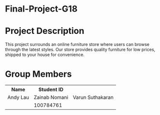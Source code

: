 # Final-Project-G18
<h1>Project Description</h1>
  <p>This project surrounds an online furniture store where users can browse
through the latest styles. Our store provides quality furniture for low prices, shipped to your house for convenience.</p>


<h1>Group Members</h1>
<table>
  <tr>
    <th>Name</th>
    <th>Student ID</th>
  </tr>
  <tr>
    <td>Andy Lau</td>
    <td>Zainab Nomani</td>
    <td>Varun Suthakaran</td>
  </tr>
  <tr>
    <td></td>
    <td>100784761</td>
    <td></td>
  </tr>
</table>
